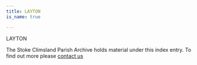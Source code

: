 ```yaml
---
title: LAYTON
is_name: true

---
```


LAYTON


The Stoke Climsland Parish Archive holds material under this index entry. To find out more please [contact us](/contact/)
